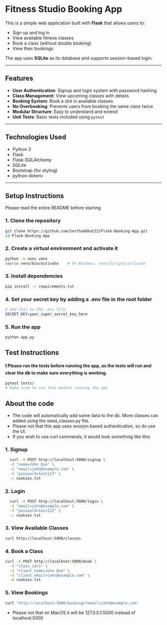 #  Fitness Studio Booking App

This is a simple web application built with **Flask** that allows users to:

- Sign up and log in
- View available fitness classes
- Book a class (without double booking)
- View their bookings

The app uses **SQLite** as its database and supports session-based login.

---

##  Features

-  **User Authentication**: Signup and login system with password hashing
-  **Class Management**: View upcoming classes with details
-  **Booking System**: Book a slot in available classes
-  **No Overbooking**: Prevents users from booking the same class twice
-  **Modular Structure**: Easy to understand and extend
-  **Unit Tests**: Basic tests included using `pytest`

---

##  Technologies Used

- Python 3
- Flask
- Flask-SQLAlchemy
- SQLite
- Bootstrap (for styling)
- python-dotenv

---

##  Setup Instructions

Please read the entire README before starting
### 1. Clone the repository

```bash
git clone https://github.com/SarthakBhat22/Flask-Booking-App.git
cd Flask-Booking-App
```

### 2. Create a virtual environment and activate it
```bash
python -m venv venv
source venv/bin/activate    # On Windows: venv\Scripts\activate
```

### 3. Install dependencies
```bash
pip install -r requirements.txt
```

### 4. Set your secret key by adding a .env file in the root folder
```bash
# Add this to the .env file
SECRET_KEY=your_super_secret_key_here
```

### 5. Run the app
```bash
python app.py
```

##  Test Instructions

#### ❗ Please run the tests before running the app, as the tests will run and clear the db to make sure everything is working.
```bash
pytest tests/
# Make sure to run this before running the app
```
## About the code
- The code will automatically add some data to the db. More classes can added using the seed_classes.py file.
- Please not that this app uses session based authentication, so do use the UI.
- If you wish to use curl commands, it would look something like this:
  
### 1. Signup

```bash
  curl -X POST http://localhost:5000/signup \
  -d "name=John Doe" \
  -d "email=john@example.com" \
  -d "password=test123" \
  -c cookies.txt

```

### 2. Login
```bash
  curl -X POST http://localhost:5000/login \
  -d "email=john@example.com" \
  -d "password=test123" \
  -c cookies.txt

```

### 3. View Available Classes 
```bash
curl http://localhost:5000/classes
```

### 4. Book a Class
```bash
curl -X POST http://localhost:5000/book \
  -d "class_id=1" \
  -d "client_name=John Doe" \
  -d "client_email=john@example.com" \
  -b cookies.txt
```

### 5. View Bookings
```bash
curl "http://localhost:5000/bookings?email=john@example.com"
```
- Please not that on MacOS it will be 127.0.0.1:5000 instead of localhost:5000
